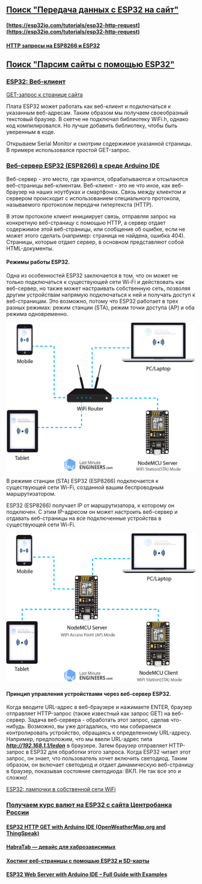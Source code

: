 ## [Поиск "Передача данных с ESP32 на сайт"](#)

#### [https://esp32io.com/tutorials/esp32-http-request](https://esp32io.com/tutorials/esp32-http-request)

#### [HTTP запросы на ESP8266 и ESP32](https://dzen.ru/a/Y4ZPGDd2yFJPETUZ)

## [Поиск "Парсим сайты с помощью ESP32"](#)

### [ESP32: Веб-клиент](https://developer.alexanderklimov.ru/arduino/esp32/webclient.php)

[GET-запрос к странице сайта](get-zapros-k-stranice-sajta/get-zapros-k-stranice-sajta.ino)

Плата ESP32 может работать как веб-клиент и подключаться к указанным веб-адресам. Таким образом мы получаем своеобразный текстовый браузер. В скетче не подключал библиотеку WiFi.h, однако код компилировался. Но лучше добавить библиотеку, чтобы быть уверенным в коде.

Открываем Serial Monitor и смотрим содержимое указанной страницы.
В примере использовался простой GET-запрос.

### [Веб-сервер ESP32 (ESP8266) в среде Arduino IDE](https://arduino-tex.ru/news/15/urok-1-veb-server-esp32-esp8266-v-srede-arduino-ide.html)

Веб-сервер - это место, где хранятся, обрабатываются и отсылаются веб-страницы веб-клиентам. Веб-клиент - это не что иное, как веб-браузер на наших ноутбуках и смартфонах. Связь между клиентом и сервером происходит с использованием специального протокола, называемого протоколом передачи гипертекста (HTTP).

В этом протоколе клиент инициирует связь, отправляя запрос на конкретную веб-страницу с помощью HTTP, а сервер отдает содержимое этой веб-страницы, или сообщение об ошибке, если не может этого сделать (например: страница не найдена, ошибка 404). Страницы, которые отдает сервер, в основном представляют собой HTML-документы.

#### Режимы работы ESP32.

Одна из особенностей ESP32 заключается в том, что он может не только подключаться к существующей сети Wi-Fi и действовать как веб-сервер, но также может настраивать собственную сеть, позволяя другим устройствам напрямую подключаться к ней и получать доступ к веб-страницам. Это возможно, потому что ESP32 работает в трех разных режимах: режим станции (STA), режим точки доступа (AP) и оба режима одновременно.

![STA - режим станции](rezhim-stancii.png)

В режиме станции (STA) ESP32 (ESP8266) подключается к существующей сети Wi-Fi, созданной вашим беспроводным маршрутизатором. 

ESP32 (ESP8266) получает IP от маршрутизатора, к которому он подключен. С этим IP-адресом он может настроить веб-сервер и отдавать веб-страницы на все подключенные устройства в существующей сети Wi-Fi.
 
 ![AP - режим точки доступа](rezhim-tochki-dostupa.png)
 
#### Принцип управления устройствами через веб-сервер ESP32.
 
Когда вводите URL-адрес в веб-браузере и нажимаете ENTER, браузер отправляет HTTP-запрос (также известный как запрос GET) на веб-сервер. Задача веб-сервера - обработать этот запрос, сделав что-нибудь. Возможно, вы уже догадались, что мы собираемся контролировать устройство, обращаясь к определенному URL-адресу. Например, предположим, что мы ввели URL-адрес типа ***http://192.168.1.1/ledon*** в браузере. Затем браузер отправляет HTTP-запрос в ESP32 для обработки этого запроса. Когда ESP32 читает этот запрос, он знает, что пользователь хочет включить светодиод. Таким образом, он включает светодиод и отдает динамическую веб-страницу в браузер, показывая состояние светодиода: ВКЛ. Не так все это и сложно!

[ESP32: лампочки в собственной сети WiFi](esp32-sobstvennaya-set-wi-fi/esp32-sobstvennaya-set-wi-fi.ino)

### [Получаем курс валют на ESP32 с сайта Центробанка России](https://dzen.ru/a/X5hGTVFCSW3RgxDN)

#### [ESP32 HTTP GET with Arduino IDE (OpenWeatherMap.org and ThingSpeak)](https://randomnerdtutorials.com/esp32-http-get-open-weather-map-thingspeak-arduino/)

#### [HabraTab — девайс для хаброзависимых](https://habr.com/ru/articles/712114/)

#### [Хостинг веб-страницы с помощью ESP32 и SD-карты](http://digitrode.ru/computing-devices/mcu_cpu/2565-hosting-veb-stranicy-s-pomoschyu-esp32-i-sd-karty.html)

#### [ESP32 Web Server with Arduino IDE – Full Guide with Examples](https://electropeak.com/learn/create-a-web-server-w-esp32/)
